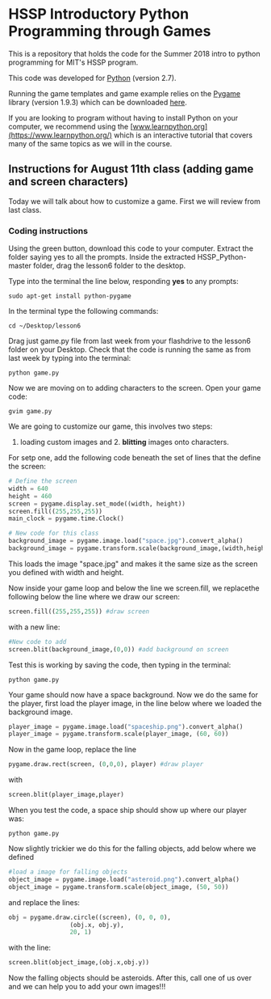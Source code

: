# HSSP Introductory Python Programming through Games

This is a repository that holds the code for the Summer 2018 intro to python programming for MIT's HSSP program.

This code was developed for [Python](https://www.python.org/downloads/) (version 2.7).

Running the game templates and game example relies on the [Pygame](https://www.pygame.org/wiki/GettingStarted) library (version 1.9.3) which can be downloaded [here](https://www.pygame.org/download.shtml).

If you are looking to program without having to install Python on your computer, we recommend using the [www.learnpython.org](https://www.learnpython.org/) which is an interactive tutorial that covers many of the same topics as we will in the course.


## Instructions for August 11th class (adding game and screen characters)

Today we will talk about how to customize a game. First we will review from last class.

### Coding instructions
Using the green button, download this code to your computer. Extract the folder saying yes to all the prompts. Inside the extracted HSSP_Python-master folder, drag the lesson6 folder to the desktop. 

Type into the terminal the line below, responding **yes** to any prompts:
```
sudo apt-get install python-pygame
```

In the terminal type the following commands: 

```
cd ~/Desktop/lesson6

```
Drag just game.py file from last week from your flashdrive to the lesson6 folder on your Desktop. Check that the code is running the same as from last week by typing into the terminal: 

```
python game.py
```

Now we are moving on to adding characters to the screen. Open your game code:

```
gvim game.py
```

We are going to customize our game, this involves two steps:
1. loading custom images and 2. **blitting** images onto characters.

For setp one, add the following code beneath the set of lines that the define the screen:

```python
# Define the screen
width = 640
height = 460
screen = pygame.display.set_mode((width, height))
screen.fill((255,255,255))
main_clock = pygame.time.Clock()

# New code for this class
background_image = pygame.image.load("space.jpg").convert_alpha()
background_image = pygame.transform.scale(background_image,(width,height))
```
This loads the image "space.jpg" and makes it the same size as the screen you defined with width and height.

Now inside your game loop and below the line we screen.fill, we replacethe following below the line where we draw our screen:
```python
screen.fill((255,255,255)) #draw screen
```
with a new line:
```python
#New code to add
screen.blit(background_image,(0,0)) #add background on screen
```

Test this is working by saving the code, then typing in the terminal:

```
python game.py
```

Your game should now have a space background.
Now we do the same for the player, first load the player image, in the line below where we loaded the background image. 
```python
player_image = pygame.image.load("spaceship.png").convert_alpha()
player_image = pygame.transform.scale(player_image, (60, 60))
```

Now in the game loop, replace the line
```python
pygame.draw.rect(screen, (0,0,0), player) #draw player
```
with
```python
screen.blit(player_image,player)
```

When you test the code, a space ship should show up where our player was:
```
python game.py
```

Now slightly trickier we do this for the falling objects, add below where we defined

```python
#load a image for falling objects
object_image = pygame.image.load("asteroid.png").convert_alpha()
object_image = pygame.transform.scale(object_image, (50, 50))
```

and replace the lines:

```python
obj = pygame.draw.circle((screen), (0, 0, 0),
				 (obj.x, obj.y),
				 20, 1)
```
with the line:

```python
screen.blit(object_image,(obj.x,obj.y))
```

Now the falling objects should be asteroids. After this, call one of us over and we can help you to add your own images!!!